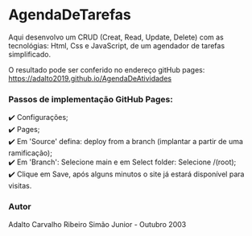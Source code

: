# AgendaDeTarefas

Aqui desenvolvo um CRUD (Creat, Read, Update, Delete) com as tecnológias: Html, Css e JavaScript, de um agendador de tarefas simplificado.

O resultado pode ser conferido no endereço gitHub pages: https://adalto2019.github.io/AgendaDeAtividades

### Passos de implementação GitHub Pages:<br/> 
✔️ Configurações;<br/> 
✔️ Pages;<br/> 
✔️ Em 'Source' defina: deploy from a branch (implantar a partir de uma ramificação);<br/> 
✔️ Em 'Branch': Selecione main e em Select folder: Selecione /(root);<br/> 
✔️ Clique em Save, após alguns minutos o site já estará disponível para visitas.

### Autor
Adalto Carvalho Ribeiro Simão Junior - Outubro 2003
